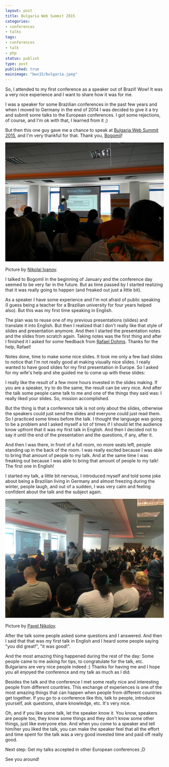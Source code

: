 ```yaml
---
layout: post
title: Bulgaria Web Summit 2015
categories:
- conferences
- talks
tags:
- conferences
- talk
- php
status: publish
type: post
published: true
mainimage: "bws15/bulgaria.jpeg"
---
```


So, I attended to my first conference as a speaker out of Brazil! Wow! It was
a very nice experience and I want to share how it was for me.

I was a speaker for some Brazilian conferences in the past few years and when
I moved to Germany in the end of 2014 I was decided to give it a try and submit
some talks to the European conferences. I got some rejections, of course, and I'm
ok with that, I learned from it ;)

But then this one guy gave me a chance to speak at
[Bulgaria Web Summit 2015](http://bulgariawebsummit.com), and I'm very thankful
for that. Thank you, [Bogomil](http://twitter.com/bogomep)!

![During the talk](/assets/images/bws15/bws15_2.jpg)

Picture by [Nikolai Ivanov](https://twitter.com/mraiur).

I talked to Bogomil in the beginning of January and the conference day seemed to
be very far in the future. But as time passed by I started realizing that it
was really going to happen (and freaked out just a little bit).

As a speaker I have some experience and I'm not afraid of public speaking (I
guess being a teacher for a Brazilian university for four years helped also).
But this was my first time speaking in English.

The plan was to reuse one of my previous presentations (slides) and translate
it into English. But then I realized that I don't really like that style of
slides and presentation anymore. And then I started the presentation notes and
the slides from scratch again. Taking notes was the first thing and after I
finished it I asked for some feedback from [Rafael Dohms](http://twitter.com/rdohms).
Thanks for the help, Rafael!

Notes done, time to make some nice slides. It took me only a few bad slides to
notice that I'm not really good at making visually nice slides. I really wanted
to have good slides for my first presentation in Europe. So I asked for my
wife's help and she guided me to come up with these slides:

<script
    async class="speakerdeck-embed" data-id="71f1eca63dbf4ecabaec4b629e247d6d"
    data-ratio="1.33159947984395" src="//speakerdeck.com/assets/embed.js">
</script>

I really like the result of a few more hours invested in the slides making. If
you are a speaker, try to do the same, the result can be very nice. And after
the talk some people came talk to me and one of the things they said was: I
really liked your slides. So, mission accomplished.

But the thing is that a conference talk is not only about the slides, otherwise
the speakers could just send the slides and everyone could just read them. So I
practiced some times before the talk. I thought the language was going to be a
problem and I asked myself a lot of times if I should let the audience know
upfront that it was my first talk in English. And then I decided not to say it
until the end of the presentation and the questions, if any, after it.

And then I was there, in front of a full room, no more seats left, people
standing up in the back of the room. I was really excited because I was able to
bring that amount of people to my talk. And at the same time I was freaking out
because I was able to bring that amount of people to my talk! The first one in
English!

I started my talk, a little bit nervous, I introduced myself and told some joke
about being a Brazilian living in Germany and almost freezing during the
winter, people laugh, and out of a sudden, I was very calm and feeling
confident about the talk and the subject again.

![The full room](/assets/images/bws15/bws15_1.jpg)

Picture by [Pavel Nikolov](https://twitter.com/pavkatar).

After the talk some people asked some questions and I answered. And then I said that
that was my first talk in English and I heard some people saying "you did great!",
"it was good!".

And the most amazing thing happened during the rest of the day: Some people came to
me asking for tips, to congratulate for the talk, etc. Bulgarians are very nice
people indeed :) Thanks for having me and I hope you all enjoyed the conference
and my talk as much as I did.

Besides the talk and the conference I met some really nice and interesting people
from different countries. This exchange of experiences is one of the most
amazing things that can happen when people from different countries get together.
If you go to a conference like this, talk to people, introduce yourself, ask
questions, share knowledge, etc. It's very nice.

Oh, and if you like some talk, let the speaker know it. You know, speakers
are people too, they know some things and they don't know some other things, just
like everyone else. And when you come to a speaker and tell him/her you liked the
talk, you can make the speaker feel that all the effort and time spent for the
talk was a very good invested time and paid off really good.

Next step: Get my talks accepted in other European conferences ;D

See you around!
